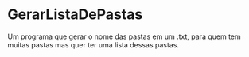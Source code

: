 GerarListaDePastas
==================

Um programa que gerar o nome das pastas em um .txt, para quem tem muitas pastas mas quer ter uma lista dessas pastas.